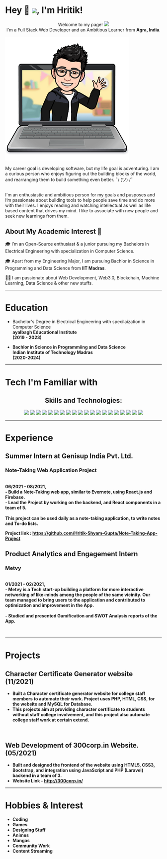 # Hey 👋 <img src="https://github.com/TheDudeThatCode/TheDudeThatCode/blob/master/Assets/Hi.gif" width="29px">, I'm Hritik!
<p align="center">Welcome to my page! 
<img src="https://emojis.slackmojis.com/emojis/images/1531849430/4246/blob-sunglasses.gif?1531849430" width="30"/> <br>
I'm a  Full Stack Web Developer and an Ambitious Learner from <b>Agra, India</b>.</p>


  ![Me Coding](/images/Coding.png)

<p>
    My career goal is developing software, but my life goal is adventuring. I am a curious person who enjoys figuring out the building blocks of the world, and rearranging them to build something even better. ¯\ (ツ) /¯
<br>
<br>

I'm an enthusiastic and ambitious person for my goals and pusposes and I’m passionate about building tools to help people save time and do more with their lives. I enjoys reading and watching intellectual as well as life based content that drives my mind. I like to associate with new people and seek new learnings from them.

</p>

## About My Academic Interest 🚀
🎓 I’m an Open-Source enthusiast & a junior pursuing my Bachelors in Electrical Engineering with specialization in Computer Science. <br>

🎓 Apart from my Engineering Major, I am pursuing Bachlor in Science in Programming and Data Science from **IIT Madras**. <br>

👨‍💻  I am passionate about Web Development, Web3.0, Blockchain, Machine Learning, Data Science & other new stuffs.<br>

---


Education 
===============
- Bachelor's Degree in Electrical Engineering with specilaization in Computer Science <br>
<b>ayalbagh Educational Institute<b> <br> (2019 - 2023)


- Bachlor in Science in Programmiing and Data Science <br>
<b>Indian Institute of Technology Madras<b> <br>(2020-2024)

---
    
Tech I'm Familiar with
===============
<h2 align="center">Skills and Technologies: </h2>
<p align="center">
  <img src="https://img.shields.io/badge/HTML5-E34F26?style=for-the-badge&logo=html5&logoColor=white" />
  <img src="https://img.shields.io/badge/CSS3-1572B6?style=for-the-badge&logo=css3&logoColor=white" />
  <img src="https://img.shields.io/badge/JavaScript-323330?style=for-the-badge&logo=javascript&logoColor=F7DF1E" />
<!--   <img src="https://img.shields.io/badge/TypeScript-007ACC?style=for-the-badge&logo=typescript&logoColor=white" />   -->
  <img src="https://img.shields.io/badge/Bootstrap-563D7C?style=for-the-badge&logo=bootstrap&logoColor=white" />
  <img src="https://img.shields.io/badge/Tailwind_CSS-38B2AC?style=for-the-badge&logo=tailwind-css&logoColor=white" />
  <img src="https://img.shields.io/badge/Node.js-43853D?style=for-the-badge&logo=node.js&logoColor=white" />
  <img src="https://img.shields.io/badge/Express.js-000000?style=for-the-badge&logo=express&logoColor=white" />
  <img src="https://img.shields.io/badge/jQuery-0769AD?style=for-the-badge&logo=jquery&logoColor=white" /> 
  <img src="https://img.shields.io/badge/npm-CB3837?style=for-the-badge&logo=npm&logoColor=white" /> 
  <img src="https://img.shields.io/badge/Yarn-2C8EBB?style=for-the-badge&logo=yarn&logoColor=white" /> 
<!--   <img src="https://img.shields.io/badge/Jest-C21325?style=for-the-badge&logo=jest&logoColor=white" /> -->
  <img src="https://img.shields.io/badge/C-00599C?style=for-the-badge&logo=c&logoColor=white" /> 
  <img src="https://img.shields.io/badge/C%2B%2B-00599C?style=for-the-badge&logo=c%2B%2B&logoColor=white" />
  <img src="https://img.shields.io/badge/Java-ED8B00?style=for-the-badge&logo=java&logoColor=white" />
<!--   <img src="https://img.shields.io/badge/Python-14354C?style=for-the-badge&logo=python&logoColor=white" /> -->
  <img src="https://img.shields.io/badge/React-20232A?style=for-the-badge&logo=react&logoColor=61DAFB" />
<!--   <img src="https://img.shields.io/badge/next.js-000000?style=for-the-badge&logo=next.js&logoColor=white" />
  <img src="https://img.shields.io/badge/Flask-000000?style=for-the-badge&logo=flask&logoColor=white" /> -->
  <img src="https://img.shields.io/badge/MongoDB-4EA94B?style=for-the-badge&logo=mongodb&logoColor=white" />
  <img src="https://img.shields.io/badge/firebase-ffca28?style=for-the-badge&logo=firebase&logoColor=black" />
  <img src="https://img.shields.io/badge/SQLite-07405E?style=for-the-badge&logo=sqlite&logoColor=white" />
  <img src="https://img.shields.io/badge/Git-F05032?style=for-the-badge&logo=git&logoColor=white" />
  <img src="https://img.shields.io/badge/Postman-FF6C37?style=for-the-badge&logo=Postman&logoColor=white" />  
  <img src="https://img.shields.io/badge/Visual_Studio_Code-0078D4?style=for-the-badge&logo=visual%20studio%20code&logoColor=white" />
</p>

---
    
Experience
===============
## Summer Intern at Genisup India Pvt. Ltd.
  <p><b> <h3>Note-Taking Web Application Project</h3></b><br>
06/2021 - 08/2021, <br>
 - Build a Note-Taking web app, similar to Evernote, using React.js and Firebase. <br>
 - Lead the Project by working on the backend, and React components in a team of 5. <br>
    <br>
  This project can be used daily as a note-taking application, to write notes and To-do lists. <br>
     
  Project link : https://github.com/Hritik-Shyam-Gupta/Note-Taking-App-Project <br>
    </p>   
 
     
## Product Analytics and Engagement Intern
    
   <p> <b><h3> Metvy </h3></b><br>
01/2021 - 02/2021, <br>
- Metvy is a Tech start-up building a platform for more interactive networking of like-minds among the people of the same vicinity. Our team managed to bring users to the application and contributed to optimization and improvement in the App. <br>
     <br>
- Studied and presented Gamification and SWOT Analysis reports of the App. <br>
       </p> <br>

---
      
Projects
===============
     
## Character Certificate Generator website (11/2021)
       
- Built a Character certificate generator website for college staff members to automate their work. Project uses PHP, HTML, CSS, for the website and MySQL for Database. <br>
- This projects aim at providing character certificate to students without staff college involvement, and this project also automate college staff work at certain extend.
 <br>
       
## Web Development of 300corp.in Website. (05/2021)
       
- Built and designed the frontend of the website using HTML5, CSS3, Bootstrap, and integration using JavaScript and PHP (Laravel) backend in a team of 3. <br>
- Website Link - http://300corp.in/ <br>
            
---
          
Hobbies & Interest
===============
- Coding
- Games
- Designing Stuff
- Animes
- Mangas
- Community Work
- Content Streaming
